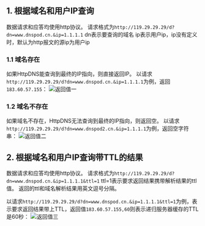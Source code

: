 ## 1. 根据域名和用户IP查询
数据请求和应答均使用http协议。
请求格式为`http://119.29.29.29/d?dn=www.dnspod.cn.&ip=1.1.1.1`
dn表示要查询的域名
ip表示用户ip，ip没有定义时，默认为http报文的源ip为用户ip

### 1.1 域名存在
如果HttpDNS能查询到最终的IP指向，则直接返回IP。
以请求`http://119.29.29.29/d?dn=www.dnspod.cn.&ip=1.1.1.1`为例，返回`183.60.57.155`：
![返回值一](//mccdn.qcloud.com/static/img/ad7dbfd17112fba557f96deec30677df/image.png)

### 1.2 域名不存在
如果域名不存在，HttpDNS无法查询到最终的IP指向，则返回空。
以请求`http://119.29.29.29/d?dn=www.dnspod2.cn.&ip=1.1.1.1`为例，返回空字符串：
![返回值二](//mccdn.qcloud.com/static/img/15b5daaeeedd2f2c68c00465554dbae2/image.png)


## 2. 根据域名和用户IP查询带TTL的结果
数据请求和应答均使用http协议。
请求格式为`http://119.29.29.29/d?dn=www.dnspod.cn.&ip=1.1.1.1&ttl=1`
ttl=1表示要求返回结果携带解析结果的ttl值。
返回的ttl和域名解析结果用英文逗号分隔。

以请求`http://119.29.29.29/d?dn=www.dnspod.cn.&ip=1.1.1.1&ttl=1`为例，表示要求返回结果带上TTL，返回值`183.60.57.155,60`则表示递归服务器缓存的TTL是60秒：
![返回值三](//mccdn.qcloud.com/static/img/0e845c5b777dbcd81ebb800437c786ee/image.png)
